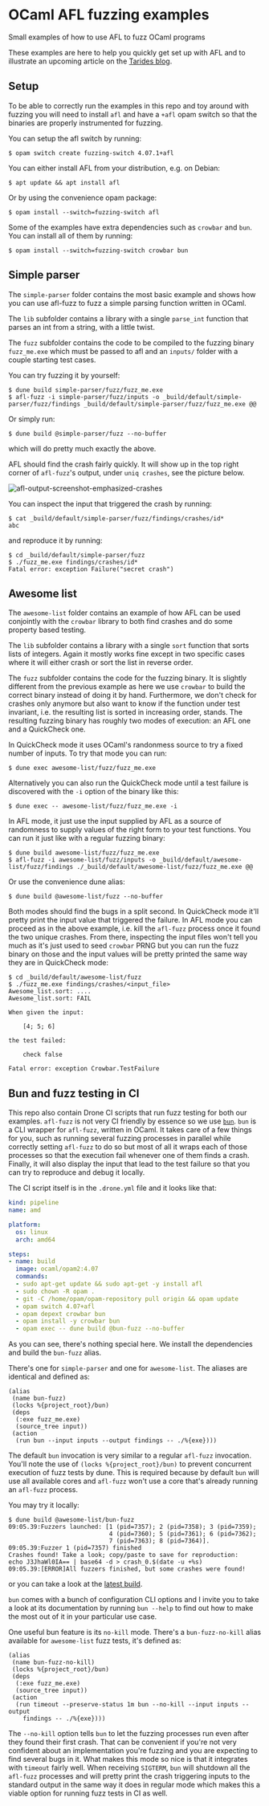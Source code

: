 # OCaml AFL fuzzing examples

Small examples of how to use AFL to fuzz OCaml programs

These examples are here to help you quickly get set up with AFL and to illustrate an upcoming
article on the [Tarides blog](https://tarides.com/blog.html).

## Setup

To be able to correctly run the examples in this repo and toy around with fuzzing you will need to
install `afl` and have a `+afl` opam switch so that the binaries are properly instrumented for
fuzzing.

You can setup the afl switch by running:
```
$ opam switch create fuzzing-switch 4.07.1+afl
```

You can either install AFL from your distribution, e.g. on Debian:
```
$ apt update && apt install afl
```

Or by using the convenience opam package:
```
$ opam install --switch=fuzzing-switch afl
```

Some of the examples have extra dependencies such as `crowbar` and `bun`. You can install all of
them by running:

```
$ opam install --switch=fuzzing-switch crowbar bun
```

## Simple parser

The `simple-parser` folder contains the most basic example and shows how you can use afl-fuzz to
fuzz a simple parsing function written in OCaml.

The `lib` subfolder contains a library with a single `parse_int` function that parses an int from a
string, with a little twist.

The `fuzz` subfolder contains the code to be compiled to the fuzzing binary `fuzz_me.exe` which
must be passed to afl and an `inputs/` folder with a couple starting test cases.

You can try fuzzing it by yourself:
```
$ dune build simple-parser/fuzz/fuzz_me.exe
$ afl-fuzz -i simple-parser/fuzz/inputs -o _build/default/simple-parser/fuzz/findings _build/default/simple-parser/fuzz/fuzz_me.exe @@
```

Or simply run:
```
$ dune build @simple-parser/fuzz --no-buffer
```

which will do pretty much exactly the above.

AFL should find the crash fairly quickly. It will show up in the top right corner of `afl-fuzz`'s
output, under `uniq crashes`, see the picture below.

![afl-output-screenshot-emphasized-crashes](img/afl-output-screenshot-emphasized-crashes.png)

You can inspect the input that triggered the crash by running:
```
$ cat _build/default/simple-parser/fuzz/findings/crashes/id*
abc
```

and reproduce it by running:
```
$ cd _build/default/simple-parser/fuzz
$ ./fuzz_me.exe findings/crashes/id*
Fatal error: exception Failure("secret crash")
```

## Awesome list

The `awesome-list` folder contains an example of how AFL can be used conjointly with the `crowbar`
library to both find crashes and do some property based testing.

The `lib` subfolder contains a library with a single `sort` function that sorts lists of integers.
Again it mostly works fine except in two specific cases where it will either crash or sort the list
in reverse order.

The `fuzz` subfolder contains the code for the fuzzing binary. It is slightly different from the
previous example as here we use `crowbar` to build the correct binary instead of doing it by hand.
Furthermore, we don't check for crashes only anymore but also want to know if the function under
test invariant, i.e. the resulting list is sorted in increasing order, stands. The resulting fuzzing
binary has roughly two modes of execution: an AFL one and a QuickCheck one.

In QuickCheck mode it uses OCaml's randonmess source to try a fixed number of inputs. To try that
mode you can run:
```
$ dune exec awesome-list/fuzz/fuzz_me.exe
```

Alternatively you can also run the QuickCheck mode until a test failure is discovered with the `-i`
option of the binary like this:
```
$ dune exec -- awesome-list/fuzz/fuzz_me.exe -i
```

In AFL mode, it just use the input supplied by AFL as a source of randomness to supply values of the
right form to your test functions. You can run it just like with a regular fuzzing binary:
```
$ dune build awesome-list/fuzz/fuzz_me.exe
$ afl-fuzz -i awesome-list/fuzz/inputs -o _build/default/awesome-list/fuzz/findings ./_build/default/awesome-list/fuzz/fuzz_me.exe @@
```

Or use the convenience dune alias:
```
$ dune build @awesome-list/fuzz --no-buffer
```

Both modes should find the bugs in a split second. In QuickCheck mode it'll pretty print the input
value that triggered the failure. In AFL mode you can proceed as in the above example, i.e. kill the
`afl-fuzz` process once it found the two unique crashes. From there, inspecting the input files
won't tell you much as it's just used to seed `crowbar` PRNG but you can run the fuzz binary on
those and the input values will be pretty printed the same way they are in QuickCheck mode:
```
$ cd _build/default/awesome-list/fuzz
$ ./fuzz_me.exe findings/crashes/<input_file>
Awesome_list.sort: ....
Awesome_list.sort: FAIL

When given the input:

    [4; 5; 6]

the test failed:

    check false

Fatal error: exception Crowbar.TestFailure
```

## Bun and fuzz testing in CI

This repo also contain Drone CI scripts that run fuzz testing for both our examples.
`afl-fuzz` is not very CI friendly by essence so we use
[`bun`](https://github.com/yomimono/ocaml-bun). `bun` is a CLI wrapper for `afl-fuzz`, written in
OCaml. It takes care of a few things for you, such as running several fuzzing processes in parallel
while correctly setting `afl-fuzz` to do so but most of all it wraps each of those processes so that
the execution fail whenever one of them finds a crash. Finally, it will also display the input that
lead to the test failure so that you can try to reproduce and debug it locally.

The CI script itself is in the `.drone.yml` file and it looks like that:
```yml
kind: pipeline
name: amd

platform:
  os: linux
  arch: amd64

steps:
- name: build
  image: ocaml/opam2:4.07
  commands:
  - sudo apt-get update && sudo apt-get -y install afl
  - sudo chown -R opam .
  - git -C /home/opam/opam-repository pull origin && opam update
  - opam switch 4.07+afl
  - opam depext crowbar bun
  - opam install -y crowbar bun
  - opam exec -- dune build @bun-fuzz --no-buffer
```

As you can see, there's nothing special here. We install the dependencies and build the `bun-fuzz`
alias.

There's one for `simple-parser` and one  for `awesome-list`. The aliases are identical and defined
as:
```
(alias
 (name bun-fuzz)
 (locks %{project_root}/bun)
 (deps
  (:exe fuzz_me.exe)
  (source_tree input))
 (action
  (run bun --input inputs --output findings -- ./%{exe})))
```

The default `bun` invocation is very similar to a regular `afl-fuzz` invocation.
You'll note the use of `(locks %{project_root}/bun)` to prevent concurrent execution of fuzz tests
by dune. This is required because by default `bun` will use all available cores and `afl-fuzz` won't
use a core that's already running an `afl-fuzz` process.

You may try it locally:
```
$ dune build @awesome-list/bun-fuzz
09:05.39:Fuzzers launched: [1 (pid=7357); 2 (pid=7358); 3 (pid=7359);
                            4 (pid=7360); 5 (pid=7361); 6 (pid=7362);
                            7 (pid=7363); 8 (pid=7364)].
09:05.39:Fuzzer 1 (pid=7357) finished
Crashes found! Take a look; copy/paste to save for reproduction:
echo J3JhaWl0IA== | base64 -d > crash_0.$(date -u +%s)
09:05.39:[ERROR]All fuzzers finished, but some crashes were found!
```

or you can take a look at the [latest
build](https://cloud.drone.io/NathanReb/ocaml-afl-examples/16/1/2).

`bun` comes with a bunch of configuration CLI options and I invite you to take a look at its
documentation by running `bun --help` to find out how to make the most out of it in your particular
use case.

One useful bun feature is its `no-kill` mode. There's a `bun-fuzz-no-kill` alias available for
`awesome-list` fuzz tests, it's defined as:
```
(alias
 (name bun-fuzz-no-kill)
 (locks %{project_root}/bun)
 (deps
  (:exe fuzz_me.exe)
  (source_tree input))
 (action
  (run timeout --preserve-status 1m bun --no-kill --input inputs --output
    findings -- ./%{exe})))
```

The `--no-kill` option tells `bun` to let the fuzzing processes run even after they found their
first crash. That can be convenient if you're not very confident about an implementation you're
fuzzing and you are expecting to find several bugs in it.
What makes this mode so nice is that it integrates with `timeout` fairly well. When receiving
`SIGTERM`, `bun` will shutdown all the `afl-fuzz` processes and will pretty print the crash
triggering inputs to the standard output in the same way it does in regular mode which makes this
a viable option for running fuzz tests in CI as well.
